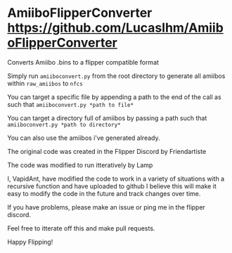 # AmiiboFlipperConverter https://github.com/Lucaslhm/AmiiboFlipperConverter
Converts Amiibo .bins to a flipper compatible format

Simply run `amiiboconvert.py` from the root directory to generate all amiibos within `raw_amiibos` to `nfcs`

You can target a specific file by appending a path to the end of the call as such that `amiiboconvert.py *path to file*`

You can target a directory full of amiibos by passing a path such that `amiiboconvert.py *path to directory*`

You can also use the amiibos i've generated already.


The original code was created in the Flipper Discord by Friendartiste

The code was modified to run itteratively by Lamp

I, VapidAnt, have modified the code to work in a variety of situations with a recursive function and have uploaded to github
I believe this will make it easy to modify the code in the future and track changes over time.

If you have problems, please make an issue or ping me in the flipper discord.

Feel free to itterate off this and make pull requests.

Happy Flipping!
